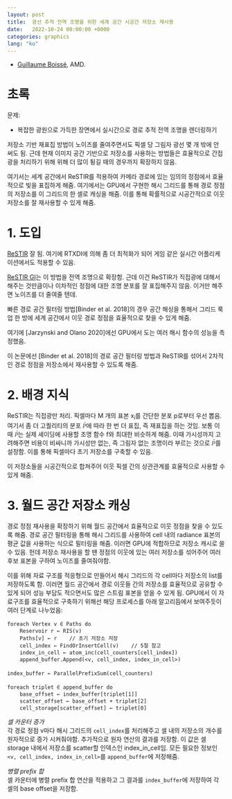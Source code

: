 ```yaml
---
layout: post
title:  광선 추적 전역 조명을 위한 세계 공간 시공간 저장소 재사용
date:   2022-10-24 00:00:00 +0000
categories: graphics
lang: "ko"
---
```


* [Guillaume Boissé](https://github.com/gboisse), AMD.

# 초록

문제:
* 복잡한 광원으로 가득한 장면에서 실시간으로 경로 추적 전역 조명을 렌더링하기

저장소 기반 재표집 방법이 노이즈를 줄여주면서도 픽셀 당 그림자 광선 몇 개 밖에 안 써도 됨. 근데 현재 이미지 공간 기반으로 저장소를 사용하는 방법들은 효율적으로 간접광을 처리하기 위해 위해 더 많이 튕길 때의 경우까지 확장하지 않음.

여기서는 세계 공간에서 ReSTIR를 적용하여 카메라 경로에 있는 임의의 정점에서 효율적으로 빛을 표집하게 해줌. 여기에서는 GPU에서 구현한 해시 그리드를 통해 경로 정점의 저장소를 이 그리드의 한 셀로 캐싱을 해줌. 이를 통해 확률적으로 시공간적으로 이웃 저장소를 잘 재사용할 수 있게 해줌.

# 1. 도입

[ReSTIR](/_posts/2022-10-16-spatiotemporal-reservoir-resampling-for-real-time-ray-tracing-with-dynamic-direct-lighting-kr.md) 잘 됨. 여기에 RTXDI에 의해 좀 더 최적화가 되어 게임 같은 실시간 어플리케이션에서도 적용할 수 있음.

[ReSTIR GI](/_posts/2022-10-20-restir-gi-path-resampling-for-real-time-path-tracing-revisited-kr.md)는 이 방법을 전역 조명으로 확장함. 근데 이건 ReSTIR가 직접광에 대해서 해주는 것만큼이나 이차적인 정점에 대한 조명 분포를 잘 표집해주지 않음. 이거만 해주면 노이즈를 더 줄여줄 텐데.

빠른 경로 공간 필터링 방법[Binder et al. 2018]의 경우 공간 해싱을 통해서 그리드 룩업 한 방에 세계 공간에서 이웃 경로 정점을 효율적으로 찾을 수 있게 해줌.

여기에 [Jarzynski and Olano 2020]에선 GPU에서 도는 여러 해시 함수의 성능을 측정했음.

이 논문에선 [Binder et al. 2018]의 경로 공간 필터링 방법과 ReSTIR를 섞어서 2차적인 경로 정점을 저장소에서 재사용할 수 있도록 해줌.

# 2. 배경 지식

ReSTIR는 직접광만 처리. 픽셀마다 M 개의 표본 x<sub>i</sub>를 간단한 분포 p로부터 우선 뽑음. 여기서 좀 더 고퀄리티의 분포 ![TargetPdf](/assets/images/ReStirGi/TargetPdf.png)에 따라 한 번 더 표집, 즉 재표집을 하는 것임. 보통 이때 ![TargetPdf](/assets/images/ReStirGi/TargetPdf.png)는 실제 셰이딩에 사용할 조명 함수 f와 최대한 비슷하게 해줌. 이때 가시성까지 고려해주면 비용이 비싸니까 가시성만 없는, 즉 그림자 없는 조명이라 부르는 것으로 ![TargetPdf](/assets/images/ReStirGi/TargetPdf.png)를 설정함. 이를 통해 픽셀마다 초기 저장소를 구축할 수 있음.

이 저장소들을 시공간적으로 합쳐주어 이웃 픽셀 간의 상관관계를 효율적으로 사용할 수 있게 해줌.

# 3. 월드 공간 저장소 캐싱

경로 정점 재사용을 확장하기 위해 월드 공간에서 효율적으로 이웃 정점을 찾을 수 있도록 해줌. 경로 공간 필터링을 통해 해시 그리드를 사용하여 cell 내의 radiance 표본의 평균 값을 사용하는 식으로 필터링을 해줌. 이러면 GPU에 적합하므로 저장소 캐시로 쓸 수 있음. 헌데 저장소 재사용을 할 땐 정점의 이웃에 있는 여러 저장소를 섞어주어 여러 후보 표본을 구하여 노이즈를 줄여줘야함.

이를 위해 자료 구조를 적응형으로 만들어서 해시 그리드의 각 cell마다 저장소의 list를 저장하도록 함. 이러면 월드 공간에서 경로 이웃들 간의 저장소를 효율적으로 공유할 수 있게 되어 성능 부담도 적으면서도 많은 스트림 표본을 얻을 수 있게 됨. GPU에서 이 자료구조를 효율적으로 구축하기 위해선 해당 프로세스를 아래 알고리듬에서 보여주듯이 여러 단계로 나누었음:

```
foreach Vertex v ∈ Paths do
    Reservoir r ← RIS(v)
    Paths[v] ← r    // 초기 저장소 저장
    cell_index ← FindOrInsertCell(v)    // 5절 참고
    index_in_cell ← atom_inc(cell_counters[cell_index])
    append_buffer.Append(<v, cell_index, index_in_cell>)

index_buffer ← ParallelPrefixSum(cell_counters)

foreach triplet ∈ append_buffer do
    base_offset ← index_buffer[triplet[1]]
    scatter_offset ← base_offset + triplet[2]
    cell_storage[scatter_offset] ← triplet[0]
```

*셀 카운터 증가*<br>
각 경로 정점 v마다 해시 그리드의 `cell_index`를 처리해주고 셀 내의 저장소의 개수를 원자적으로 증가 시켜줘야함. 추가적으로 원자 연산의 결과를 저장함. 이 값은 셀 storage 내에서 저장소를 scatter할 인덱스인 index_in_cell임. 모든 필요한 정보인 `<v, cell_index, index_in_cell>`를 `append_buffer`에 저장해줌.

*병렬 prefix 합*<br>
셀 카운터에 병렬 prefix 합 연산을 적용하고 그 결과를 `index_buffer`에 저장하여 각 셀의 base offset을 저장함.